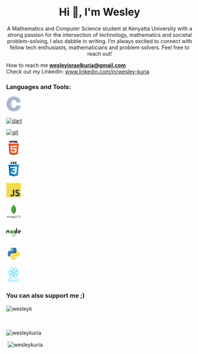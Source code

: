 <h1 align="center">Hi 👋, I'm Wesley</h1>
<p align="center">A Mathematics and Computer Science student at Kenyatta University with a strong passion for the intersection of technology, mathematics and societal problem-solving, I also dabble in writing. I’m always excited to connect with fellow tech enthusiasts, mathematicians and problem solvers. Feel free to reach out!  </p>


How to reach me **wesleyisraelkuria@gmail.com**
<br>
Check out my LinkedIn: www.linkedin.com/in/wesley-kuria

<h3 align="left">Languages and Tools:</h3>
<p align="left"> 
<a href="https://www.cprogramming.com/" target="_blank" rel="noreferrer"> <img src="https://raw.githubusercontent.com/devicons/devicon/master/icons/c/c-original.svg" alt="c" width="40" height="40"/> 

<a href="https://dart.dev" target="_blank" rel="noreferrer"> <img src="https://www.vectorlogo.zone/logos/dartlang/dartlang-icon.svg" alt="dart" width="40" height="40"/> </a>

<a href="https://git-scm.com/" target="_blank" rel="noreferrer"> <img src="https://www.vectorlogo.zone/logos/git-scm/git-scm-icon.svg" alt="git" width="40" height="40"/> </a>

<a href="https://www.w3.org/html/" target="_blank" rel="noreferrer"> <img src="https://raw.githubusercontent.com/devicons/devicon/master/icons/html5/html5-original-wordmark.svg" alt="html5" width="40" height="40"/> </a> 

</a> <a href="https://www.w3schools.com/css/" target="_blank" rel="noreferrer"> <img src="https://raw.githubusercontent.com/devicons/devicon/master/icons/css3/css3-original-wordmark.svg" alt="css3" width="40" height="40"/> </a> 

<a href="https://developer.mozilla.org/en-US/docs/Web/JavaScript" target="_blank" rel="noreferrer"> <img src="https://raw.githubusercontent.com/devicons/devicon/master/icons/javascript/javascript-original.svg" alt="javascript" width="40" height="40"/> </a> 

<a href="https://www.mongodb.com/" target="_blank" rel="noreferrer"> <img src="https://raw.githubusercontent.com/devicons/devicon/master/icons/mongodb/mongodb-original-wordmark.svg" alt="mongodb" width="40" height="40"/> </a> 

</a> <a href="https://nodejs.org" target="_blank" rel="noreferrer"> <img src="https://raw.githubusercontent.com/devicons/devicon/master/icons/nodejs/nodejs-original-wordmark.svg" alt="nodejs" width="40" height="40"/> </a>

<a href="https://www.python.org" target="_blank" rel="noreferrer"> <img src="https://raw.githubusercontent.com/devicons/devicon/master/icons/python/python-original.svg" alt="python" width="40" height="40"/> </a> 

<a href="https://reactjs.org/" target="_blank" rel="noreferrer"> <img src="https://raw.githubusercontent.com/devicons/devicon/master/icons/react/react-original-wordmark.svg" alt="react" width="40" height="40"/> </a> 

<h3 align="left">You can also support me ;) </h3>
<p><a href="https://ko-fi.com/wesleyk"> <img align="left" src="https://cdn.ko-fi.com/cdn/kofi3.png?v=3" height="50" width="210" alt="wesleyk" /></a></p><br><br>
<br>

<p><img align="left" src="https://github-readme-stats.vercel.app/api/top-langs?username=wesleykuria&show_icons=true&locale=en&layout=compact" alt="wesleykuria" /></p>

<br>

<p>&nbsp;<img align="center" src="https://github-readme-stats.vercel.app/api?username=wesleykuria&show_icons=true&locale=en" alt="wesleykuria" /></p>

